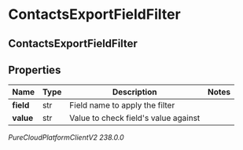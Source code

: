 # ContactsExportFieldFilter

## ContactsExportFieldFilter

## Properties

|Name | Type | Description | Notes|
|------------ | ------------- | ------------- | -------------|
| **field** | str | Field name to apply the filter | |
| **value** | str | Value to check field&#39;s value against | |



_PureCloudPlatformClientV2 238.0.0_
